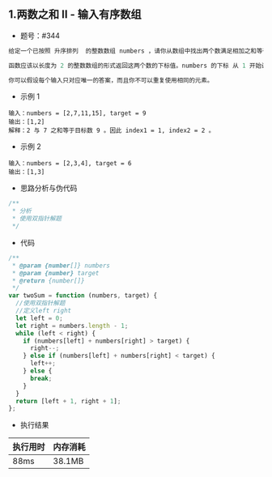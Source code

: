## 1.两数之和 II - 输入有序数组

- 题号：#344

```js
给定一个已按照 升序排列  的整数数组 numbers ，请你从数组中找出两个数满足相加之和等于目标数 target 。

函数应该以长度为 2 的整数数组的形式返回这两个数的下标值。numbers 的下标 从 1 开始计数 ，所以答案数组应当满足 1 <= answer[0] < answer[1] <= numbers.length 。

你可以假设每个输入只对应唯一的答案，而且你不可以重复使用相同的元素。

```

- 示例 1

```
输入：numbers = [2,7,11,15], target = 9
输出：[1,2]
解释：2 与 7 之和等于目标数 9 。因此 index1 = 1, index2 = 2 。

```

- 示例 2

```
输入：numbers = [2,3,4], target = 6
输出：[1,3]
```

- 思路分析与伪代码

```js
/**
 * 分析
 * 使用双指针解题
 */
```

- 代码

```js
/**
 * @param {number[]} numbers
 * @param {number} target
 * @return {number[]}
 */
var twoSum = function (numbers, target) {
  //使用双指针解题
  //定义left right
  let left = 0;
  let right = numbers.length - 1;
  while (left < right) {
    if (numbers[left] + numbers[right] > target) {
      right--;
    } else if (numbers[left] + numbers[right] < target) {
      left++;
    } else {
      break;
    }
  }
  return [left + 1, right + 1];
};
```

- 执行结果

| 执行用时 | 内存消耗 |
| -------- | -------- |
| 88ms     | 38.1MB   |
